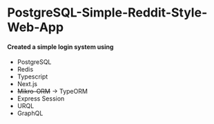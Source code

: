 # PostgreSQL-Simple-Reddit-Style-Web-App

#### Created a simple login system using

- PostgreSQL
- Redis
- Typescript
- Next.js
- ~~Mikro-ORM~~ &#8594; TypeORM
- Express Session
- URQL
- GraphQL
